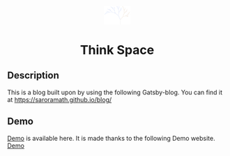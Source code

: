 <p align="center">
  <a href="https://github.com/EllisMin/gatsby-blog-mdx">
    <img alt="icon" src="_assets/tree.png" width="60" />
  </a>
</p>
<h1 align="center">
  Think Space
</h1>

## Description
This is a blog built upon by using the following Gatsby-blog. You can find it at https://saroramath.github.io/blog/

## Demo
[Demo](https://saroramath.github.io/blog/) is available here. It is made thanks to the following Demo website.
[Demo](https://gatsby-blog-mdx.now.sh/) 
<!--
## Features

- Simple blog with responsive design

  ![](/_assets/readme-images/imac-phone.png)

- Light / Dark Mode Switch

  ![](/_assets/readme-images/theme-chg.gif)

- Fast !

  - **gatsby-blog-mdx** is built on top of [Gatsby.js](https://www.gatsbyjs.org/) that pre-builds pages that's delivered to viewers instantly

- Mdx (or Markdown) to create post & about page

  - **Mdx** enables to use React components along with markdown in your post. This blog also includes some pre-built components to enhance your blog experience.

  - [Learn more](https://gatsby-blog-mdx.now.sh/2020/05/md-mdx/)

- Code syntax highlighting (Light / Dark)

  ![](/_assets/readme-images/light-dark-code.png)

- Comments plugins

  - Supports Facebook | Disqus | Utterances(GitHub) Comments

* Social Media Links & Share Buttons

  - Supports Email | GitHub | Facebook | Twitter | LinkedIn | Instagram | Medium

* Google Analytics

  - Google Analytics measure how users interact with your blog

- SEO + sitemap + RSS

  - Auto generates metadata & sitemap & rss to boost search engine result for your website.

* Easy & Highly Customizable

  - Customize everything by tweaking [customize.js](https://gatsby-blog-mdx.now.sh/2020/05/4-customize/)

## Get Started 🚀

### More detailed guide is available on [Demo site](https://gatsby-blog-mdx.now.sh)

1.  **Download using npx | npm**

    ```bash{promptUser: root}{outputLines: 1, 3}
    # Using npx
    npx gatsby new my-blog https://github.com/EllisMin/gatsby-blog-mdx
    # Using npm
    npm i -g gatsby-cli && gatsby new my-blog https://github.com/EllisMin/gatsby-blog-mdx
    ```

    > If you haven't, [download npm](https://nodejs.org/en/) with Node.js

2.  **That's it! Run your blog locally**

    ```bash{promptUser: root}
    cd my-blog
    npm start
    ```

    Then, open your web browser and go to `localhost:8000`

    **Post Example**

    Create `*.mdx` under `_posts` directory in the root directory

    ```
    ---
    title: First Post
    date: 2020-05-23
    tags: [category1]
    ---

    ## First post
    This is first post
    ```

    ### Learn more about [creating post](https://gatsby-blog-mdx.now.sh/2020/05/3-create-post/)

3.  **Modify `customize.js` to your needs**

    ### Learn more about [customizing config](https://gatsby-blog-mdx.now.sh/2020/05/4-customize/)

4.  **Deploy your Blog on Netlify 💫**

    ### Learn [how to deploy your blog online](https://gatsby-blog-mdx.now.sh/2020/05/5-deploy/)


## What's inside? 🔍
```
.
├── _assets             # Contains profile image & favicon
├── _posts              # All of your posts goes in here as well as any other files
├── src                 # All the front-end source code
├── customize.js        #  Modify this to customize your blog
├── customize-styles.js #  Modify this to customize stylings
├── ...
├── .gitignore          # Contains file names that won't be pushed to git repository
├── .prettierrc         # Helps formatting your code
├── gatsby-browser.js   # Contains gatsby browser APIs / extension of default gatsby settings
├── gatsby-config.js    # Contains site meta data & gatsby plugins
├── gatsby-node.js      # Contains gatsby node APIs--it's where post pages & slugs are created
├── gatsby-rss.js       # Contains gatsby RSS feed plugin configuration
├── gatsby-ssr.js       # Contains gatsby server-side rendering APIs
├── LICENSE             # Contains MIT License
├── package-lock.json   # Contains versions of npm dependencies used for this project
├── package.json        # Node.js manifest file that contains project's meta data
└── README.md           # Markdown file that describes the project
```

## Issues

[Issues](https://github.com/EllisMin/gatsby-blog-mdx/issues) 

## License
[MIT](https://github.com/EllisMin/gatsby-blog-mdx/blob/master/LICENSE)

-->